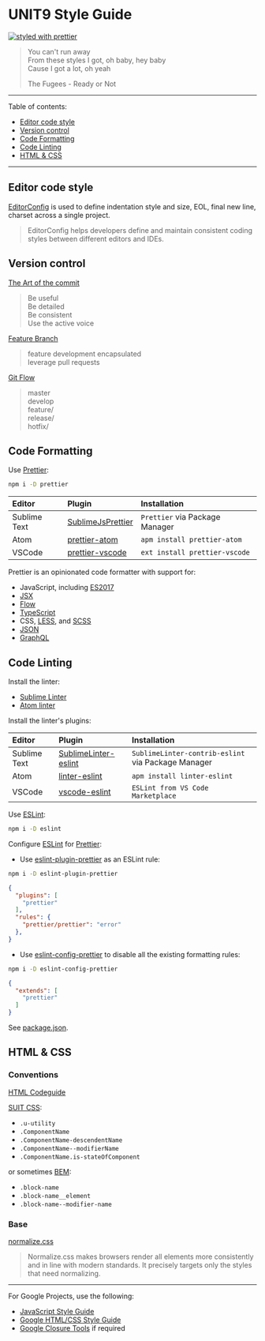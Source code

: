 UNIT9 Style Guide
================

[![styled with prettier](https://img.shields.io/badge/styled_with-prettier-ff69b4.svg)](#badge)

> You can't run away <br>
> From these styles I got, oh baby, hey baby <br>
> Cause I got a lot, oh yeah <br>
>
> The Fugees - Ready or Not

---

Table of contents:

* [Editor code style](#editor-code-style)
* [Version control](#version-control)
* [Code Formatting](#code-formatting)
* [Code Linting](#code-linting)
* [HTML & CSS](#html-css)

---

## Editor code style

[EditorConfig](http://editorconfig.org/) is used to define indentation style and size, EOL, final new line, charset across a single project.

> EditorConfig helps developers define and maintain consistent coding styles between different editors and IDEs.

## Version control

[The Art of the commit](http://alistapart.com/article/the-art-of-the-commit)
> Be useful <br>
> Be detailed <br>
> Be consistent <br>
> Use the active voice <br>

[Feature Branch](https://www.atlassian.com/git/tutorials/comparing-workflows#feature-branch-workflow)
> feature development encapsulated <br>
> leverage pull requests <br>

[Git Flow](https://www.atlassian.com/git/tutorials/comparing-workflows#gitflow-workflow)
> master <br>
> develop <br>
> feature/ <br>
> release/ <br>
> hotfix/ <br>

## Code Formatting

Use [Prettier](https://github.com/prettier/prettier):

```bash
npm i -D prettier
```

|Editor|Plugin|Installation|
|:-----|:-----|:-----------|
|Sublime Text|[SublimeJsPrettier](https://github.com/jonlabelle/SublimeJsPrettier)| `Prettier` via Package Manager|
|Atom|[prettier-atom](https://github.com/prettier/prettier-atom)|`apm install prettier-atom`|
|VSCode|[prettier-vscode](https://github.com/prettier/prettier-vscode)|`ext install prettier-vscode`|

Prettier is an opinionated code formatter with support for:

* JavaScript, including [ES2017](https://github.com/tc39/proposals/blob/master/finished-proposals.md)
* [JSX](https://facebook.github.io/jsx/)
* [Flow](https://flow.org/)
* [TypeScript](https://www.typescriptlang.org/)
* CSS, [LESS](http://lesscss.org/), and [SCSS](http://sass-lang.com)
* [JSON](http://json.org/)
* [GraphQL](http://graphql.org/)

## Code Linting

Install the linter:

* [Sublime Linter](https://github.com/SublimeLinter/SublimeLinter3)
* [Atom linter](https://atom.io/packages/linter)

Install the linter's plugins:

|Editor|Plugin|Installation|
|:-----|:-----|:-----------|
|Sublime Text|[SublimeLinter-eslint](https://github.com/roadhump/SublimeLinter-eslint)| `SublimeLinter-contrib-eslint` via Package Manager|
|Atom|[linter-eslint](https://github.com/AtomLinter/linter-eslint)|`apm install linter-eslint`|
|VSCode|[vscode-eslint](https://github.com/Microsoft/vscode-eslint)|`ESLint from VS Code Marketplace`|

Use [ESLint](https://eslint.org/):

```bash
npm i -D eslint
```

Configure [ESLint](https://eslint.org/) for [Prettier](https://github.com/prettier/prettier):

* Use [eslint-plugin-prettier](https://github.com/prettier/eslint-plugin-prettier) as an ESLint rule:

```bash
npm i -D eslint-plugin-prettier
```

```json
{
  "plugins": [
    "prettier"
  ],
  "rules": {
    "prettier/prettier": "error"
  },
}
```

* Use [eslint-config-prettier](https://github.com/prettier/eslint-config-prettier) to disable all the existing formatting rules:

```bash
npm i -D eslint-config-prettier
```

```json
{
  "extends": [
    "prettier"
  ]
}
```

See [package.json](./package.json).

## HTML & CSS

### Conventions

[HTML Codeguide](http://codeguide.co/#html)

[SUIT CSS](https://github.com/suitcss/suit/blob/master/doc/naming-conventions.md):

* `.u-utility`
* `.ComponentName`
* `.ComponentName-descendentName`
* `.ComponentName--modifierName`
* `.ComponentName.is-stateOfComponent`

or sometimes [BEM](https://en.bem.info/):

* `.block-name`
* `.block-name__element`
* `.block-name--modifier-name`

### Base

[normalize.css](https://necolas.github.io/normalize.css/)
> Normalize.css makes browsers render all elements more consistently and in line with modern standards. It precisely targets only the styles that need normalizing.

---

For Google Projects, use the following:

- [JavaScript Style Guide](https://google.github.io/styleguide/javascriptguide.xml)
- [Google HTML/CSS Style Guide](https://google.github.io/styleguide/htmlcssguide.xml)
- [Google Closure Tools](https://developers.google.com/closure/) if required
